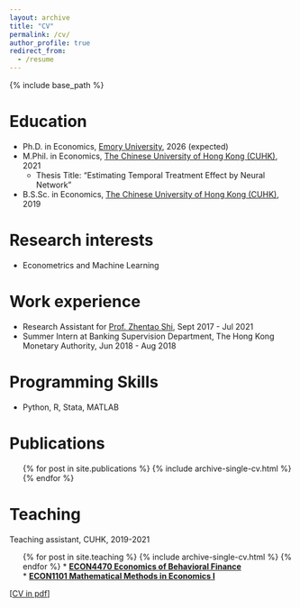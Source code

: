 ```yaml
---
layout: archive
title: "CV"
permalink: /cv/
author_profile: true
redirect_from:
  - /resume
---
```


{% include base_path %}

Education
======
* Ph.D. in Economics, [Emory University](https://economics.emory.edu/), 2026 (expected) 
* M.Phil. in Economics, [The Chinese University of Hong Kong (CUHK)](http://www.econ.cuhk.edu.hk/), 2021
  - Thesis Title: “Estimating Temporal Treatment Effect by Neural Network”
* B.S.Sc. in Economics, [The Chinese University of Hong Kong (CUHK)](http://www.econ.cuhk.edu.hk/), 2019

Research interests
======
* Econometrics and Machine Learning

Work experience
======
* Research Assistant for [Prof. Zhentao Shi](http://zhentaoshi.github.io/), Sept 2017 - Jul 2021
* Summer Intern at Banking Supervision Department, The Hong Kong Monetary Authority, Jun 2018 - Aug 2018
  
Programming Skills
======
* Python, R, Stata, MATLAB 

Publications
======
  <ul>{% for post in site.publications %}
    {% include archive-single-cv.html %}
  {% endfor %}</ul>
  
<!-- Talks
======
  <ul>{% for post in site.talks %}
    {% include archive-single-talk-cv.html %}
  {% endfor %}</ul> -->
  
Teaching 
======
Teaching assistant, CUHK, 2019-2021
<ul>{% for post in site.teaching %}
        {% include archive-single-cv.html %}
      {% endfor %}
  * <b><u> ECON4470 Economics of Behavioral Finance</u> </b> <br>
  * <b><u> ECON1101 Mathematical Methods in Economics I </u></b> </ul>


  
  
[[CV in pdf](/files/CV.pdf)]

<!-- Service and leadership
======
* Currently signed in to 43 different slack teams -->
